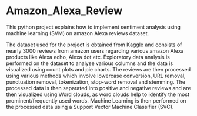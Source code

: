 # Amazon_Alexa_Review




This python project explains how to implement sentiment analysis using machine learning (SVM) on amazon Alexa reviews dataset.

The dataset used for the project is obtained from Kaggle and consists of nearly 3000 reviews from amazon users regarding various amazon Alexa products like Alexa echo, Alexa dot etc. Exploratory data analysis is performed on the dataset to analyse various columns and the data is visualized using count plots and pie charts. The reviews are then processed using various methods which involve lowercase conversion, URL removal, punctuation removal, tokenization, stop-word removal and stemming. The processed data is then separated into positive and negative reviews and are then visualized using Word clouds, as word clouds help to identify the most prominent/frequently used words. Machine Learning is then performed on the processed data using a Support Vector Machine Classifier (SVC).
